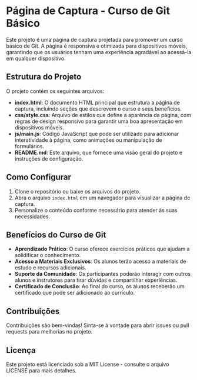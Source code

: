 # Página de Captura - Curso de Git Básico

Este projeto é uma página de captura projetada para promover um curso básico de Git. A página é responsiva e otimizada para dispositivos móveis, garantindo que os usuários tenham uma experiência agradável ao acessá-la em qualquer dispositivo.

## Estrutura do Projeto

O projeto contém os seguintes arquivos:

- **index.html**: O documento HTML principal que estrutura a página de captura, incluindo seções que descrevem o curso e seus benefícios.
- **css/style.css**: Arquivo de estilos que define a aparência da página, com regras de design responsivo para garantir uma boa apresentação em dispositivos móveis.
- **js/main.js**: Código JavaScript que pode ser utilizado para adicionar interatividade à página, como animações ou manipulação de formulários.
- **README.md**: Este arquivo, que fornece uma visão geral do projeto e instruções de configuração.

## Como Configurar

1. Clone o repositório ou baixe os arquivos do projeto.
2. Abra o arquivo `index.html` em um navegador para visualizar a página de captura.
3. Personalize o conteúdo conforme necessário para atender às suas necessidades.

## Benefícios do Curso de Git

- **Aprendizado Prático**: O curso oferece exercícios práticos que ajudam a solidificar o conhecimento.
- **Acesso a Materiais Exclusivos**: Os alunos terão acesso a materiais de estudo e recursos adicionais.
- **Suporte da Comunidade**: Os participantes poderão interagir com outros alunos e instrutores para tirar dúvidas e compartilhar experiências.
- **Certificado de Conclusão**: Ao final do curso, os alunos receberão um certificado que pode ser adicionado ao currículo.

## Contribuições

Contribuições são bem-vindas! Sinta-se à vontade para abrir issues ou pull requests para melhorias no projeto.

## Licença

Este projeto está licenciado sob a MIT License - consulte o arquivo LICENSE para mais detalhes.